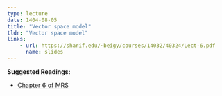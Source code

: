 ```yaml
---
type: lecture
date: 1404-08-05
title: "Vector space model"
tldr: "Vector space model"
links: 
    - url: https://sharif.edu/~beigy/courses/14032/40324/Lect-6.pdf
      name: slides
---
```


**Suggested Readings:**
- [Chapter 6 of MRS](https://nlp.stanford.edu/IR-book/pdf/06vect.pdf)
